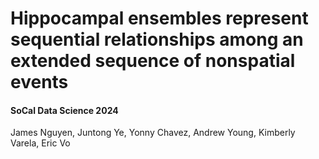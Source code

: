 # Hippocampal ensembles represent sequential relationships among an extended sequence of nonspatial events
#### SoCal Data Science 2024
James Nguyen, Juntong Ye, Yonny Chavez, Andrew Young, Kimberly Varela, Eric Vo
